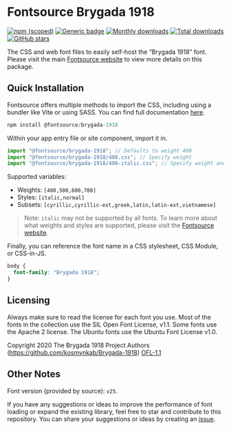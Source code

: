 # Fontsource Brygada 1918

[![npm (scoped)](https://img.shields.io/npm/v/@fontsource/brygada-1918?color=brightgreen)](https://www.npmjs.com/package/@fontsource/brygada-1918) [![Generic badge](https://img.shields.io/badge/fontsource-passing-brightgreen)](https://github.com/fontsource/fontsource) [![Monthly downloads](https://badgen.net/npm/dm/@fontsource/brygada-1918)](https://github.com/fontsource/fontsource) [![Total downloads](https://badgen.net/npm/dt/@fontsource/brygada-1918)](https://github.com/fontsource/fontsource) [![GitHub stars](https://img.shields.io/github/stars/fontsource/fontsource.svg?style=social&label=Star)](https://github.com/fontsource/fontsource/stargazers)

The CSS and web font files to easily self-host the “Brygada 1918” font. Please visit the main [Fontsource website](https://fontsource.org/fonts/brygada-1918) to view more details on this package.

## Quick Installation

Fontsource offers multiple methods to import the CSS, including using a bundler like Vite or using SASS. You can find full documentation [here](https://fontsource.org/docs/getting-started/introduction).

```javascript
npm install @fontsource/brygada-1918
```

Within your app entry file or site component, import it in.

```javascript
import "@fontsource/brygada-1918"; // Defaults to weight 400
import "@fontsource/brygada-1918/400.css"; // Specify weight
import "@fontsource/brygada-1918/400-italic.css"; // Specify weight and style
```

Supported variables:
- Weights: `[400,500,600,700]`
- Styles: `[italic,normal]`
- Subsets: `[cyrillic,cyrillic-ext,greek,latin,latin-ext,vietnamese]`

> Note: `italic` may not be supported by all fonts. To learn more about what weights and styles are supported, please visit the [Fontsource website](https://fontsource.org/fonts/brygada-1918).

Finally, you can reference the font name in a CSS stylesheet, CSS Module, or CSS-in-JS.

```css
body {
  font-family: "Brygada 1918";
}
```

## Licensing
Always make sure to read the license for each font you use. Most of the fonts in the collection use the SIL Open Font License, v1.1. Some fonts use the Apache 2 license. The Ubuntu fonts use the Ubuntu Font License v1.0.

Copyright 2020 The Brygada 1918 Project Authors (https://github.com/kosmynkab/Brygada-1918)
[OFL-1.1](http://scripts.sil.org/OFL)

## Other Notes
Font version (provided by source): `v25`.

If you have any suggestions or ideas to improve the performance of font loading or expand the existing library, feel free to star and contribute to this repository. You can share your suggestions or ideas by creating an [issue](https://github.com/fontsource/fontsource/issues).
